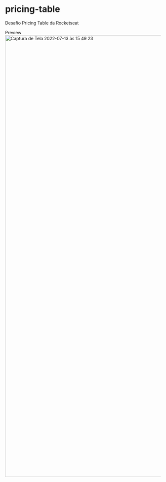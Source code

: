 # pricing-table
Desafio Pricing Table da Rocketseat


Preview<img width="1424" alt="Captura de Tela 2022-07-13 às 15 49 23" src="https://user-images.githubusercontent.com/100288640/178808923-bda8afa7-8761-43f9-aeb5-06c5fb3188be.png">
